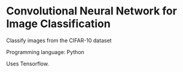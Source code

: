 # Convolutional Neural Network for Image Classification
Classify images from the CIFAR-10 dataset

Programming language: Python

Uses Tensorflow.
